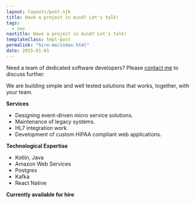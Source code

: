 ```yaml
---
layout: layouts/post.njk
title: Have a project in mind? Let's talk!
tags:
  - nav
navtitle: Have a project in mind? Let's talk!
templateClass: tmpl-post
permalink: "hire-me/index.html"
date: 2015-01-01
---
```


Need a team of dedicated software developers? Please [contact me](mailto:svlada@gmail.com) to discuss further. 

We are building simple and well tested solutions that works, together, with your team.

**Services**

- Designing event-driven micro service solutions.
- Maintenance of legacy systems.
- HL7 integration work.
- Development of custom HIPAA compliant web applications.

**Technological Expertise**

- Kotlin, Java
- Amazon Web Services
- Postgres
- Kafka
- React Native

**Currently available for hire**



